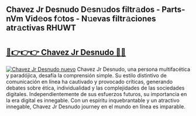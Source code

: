 ## Chavez Jr Desnudo D𝚎sn𝚞dos filtr𝚊dos - Parts-nVm Vid𝚎os f𝚘tos - N𝚞evas filtr𝚊ciones atr𝚊ctivas RHUWT

# <h2><a href="http://mb5k5y4.tromn.icu/?c=Chavez+Jr+Desnudo">🔗👉👉👉 Chavez Jr Desnudo 🔗🔗</a></h2>

[![Chavez Jr Desnudo nuevo](https://i.imgur.com/pEAQMta.gif)](http://mb5k5y4.tromn.icu/?c=Chavez+Jr+Desnudo)
Chavez Jr Desnudo, una persona multifacética y paradójica, desafía la comprensión simple. Su estilo distintivo de comunicación en línea ha cautivado y provocado críticas, generando debates sobre ética, individualidad y las complejidades de las sociedades digitales. Independientemente de sus esfuerzos futuros, su importancia en la era digital es innegable. Con un espíritu inquebrantable y un atractivo innegable, Chavez Jr Desnudo journey en el mundo en línea es imparable.
